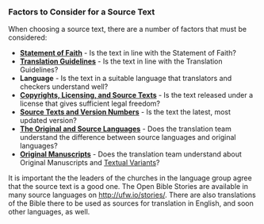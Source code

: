 
### Factors to Consider for a Source Text

When choosing a source text, there are a number of factors that must be considered:

  * **[Statement of Faith](../../intro/statement-of-faith/01.md)** - Is the text in line with the Statement of Faith?
  * **[Translation Guidelines](../../intro/translation-guidelines/01.md)** - Is the text in line with the Translation Guidelines?
  * **Language** - Is the text in a suitable language that translators and checkers understand well?
  * **[Copyrights, Licensing, and Source Texts](../translate-source-licensing/01.md)** - Is the text released under a license that gives sufficient legal freedom?
  * **[Source Texts and Version Numbers](../translate-source-version/01.md)** - Is the text the latest, most updated version?
  * **[The Original and Source Languages](../translate-original/01.md)** - Does the translation team understand the difference between source languages and original languages?
  * **[Original Manuscripts](../translate-manuscripts/01.md)** - Does the translation team understand about Original Manuscripts and [Textual Variants](../translate-textvariants/01.md)?

It is important the the leaders of the churches in the language group agree that the source text is a good one. The Open Bible Stories are available in many source languages on http://ufw.io/stories/. There are also translations of the Bible there to be used as sources for translation in English, and soon other languages, as well.